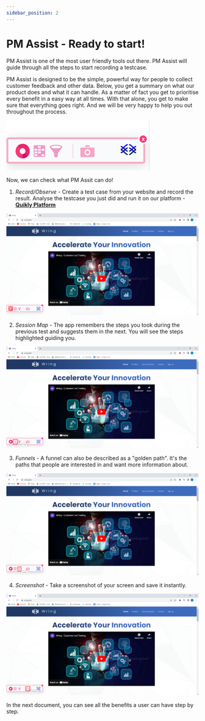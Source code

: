 ```yaml
---
sidebar_position: 2
---
```


# PM Assist - Ready to start!

PM Assist is one of the most user friendly tools out there. PM Assist will guide through all the steps to start recording a testcase.

PM Assist is designed to be the simple, powerful way for people to collect customer feedback and other data. Below, you get a summary on what our product does and what it can handle. As a matter of fact you get to prioritise every benefit in a easy way at all times. With that alone, you get to make sure that everything goes right. And we will be very happy to help you out throughout the process.

![Miniext](/img/minext4.png)

Now, we can check what PM Assit can do!

1. *Record/Observe* - Create a test case from your website and record the result. Analyse the testcase you just did and run it on our platform - **[Quikly Platform](https://app.Quikly.dev/)**

![Miniext](/img/miniext4.png)

2. *Session Map* - The app remembers the steps you took during the previous test and suggests them in the next. You will see the steps highlighted guiding you.

![Miniext](/img/miniext5.png)

3. *Funnels* - A funnel can also be described as a "golden path". It's the paths that people are interested in and want more information about.

![Miniext](/img/miniext6.png)

4. *Screenshot* - Take a screenshot of your screen and save it instantly.

![Miniext](/img/miniext7.png)

In the next document, you can see all the benefits a user can have step by step.


